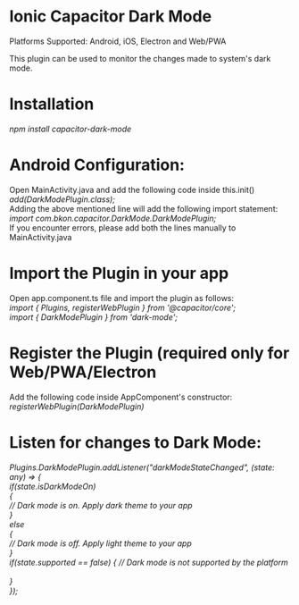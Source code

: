 # Ionic Capacitor Dark Mode

Platforms Supported: Android, iOS, Electron and Web/PWA

This plugin can be used to monitor the changes made to system's dark mode. 

# Installation <br/>
  <i> npm install capacitor-dark-mode </i>

# Android Configuration: <br/>
  Open MainActivity.java and add the following code inside this.init() <br/>
  <i> add(DarkModePlugin.class); </i> <br/>
Adding the above mentioned line will add the following import statement: <br/>
  <i> import com.bkon.capacitor.DarkMode.DarkModePlugin; </i> <br/>
If you encounter errors, please add both the lines manually to MainActivity.java <br/>

# Import the Plugin in your app <br/>
  Open app.component.ts file and import the plugin as follows: <br/>
 <i> import { Plugins, registerWebPlugin } from '@capacitor/core'; </i> <br/>
 <i> import { DarkModePlugin  } from 'dark-mode'; </i> <br/>
  
# Register the Plugin (required only for Web/PWA/Electron <br/>
  Add the following code inside AppComponent's constructor: <br/>
 <i> registerWebPlugin(DarkModePlugin) </i> <br/>

# Listen for changes to Dark Mode:
  <i>  Plugins.DarkModePlugin.addListener("darkModeStateChanged", (state: any) => { <br/>
         if(state.isDarkModeOn) <br/>
         { <br/>
                // Dark mode is on. Apply dark theme to your app <br/>
         } <br/>
         else <br/>
         { <br/>
              // Dark mode is off. Apply light theme to your app <br/>
         }   <i> <br/>
         if(state.supported == false)
         {
            // Dark mode is not supported by the platform <br/>          
         }      
      });
